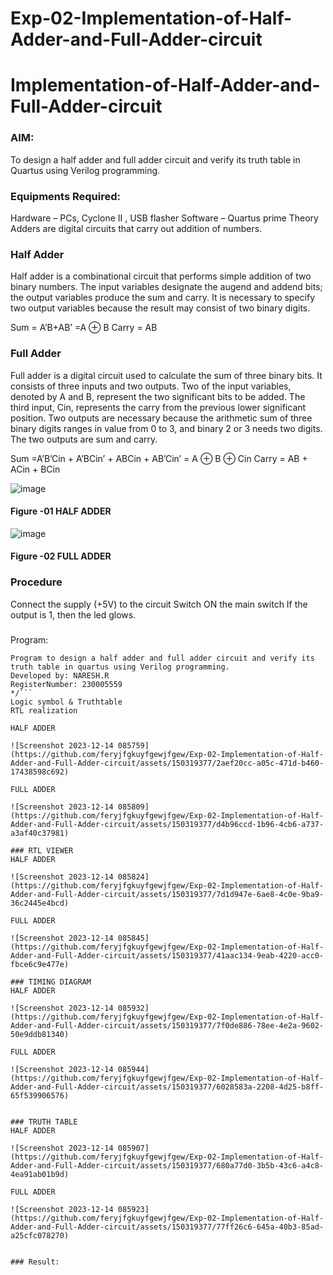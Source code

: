 # Exp-02-Implementation-of-Half-Adder-and-Full-Adder-circuit

# Implementation-of-Half-Adder-and-Full-Adder-circuit
### AIM:
To design a half adder and full adder circuit and verify its truth table in Quartus using Verilog programming.

### Equipments Required:
Hardware – PCs, Cyclone II , USB flasher
Software – Quartus prime
Theory
Adders are digital circuits that carry out addition of numbers.

### Half Adder
Half adder is a combinational circuit that performs simple addition of two binary numbers. The input variables designate the augend and addend bits; the output variables produce the sum and carry. It is necessary to specify two output variables because the result may consist of two binary digits.

Sum = A’B+AB’ =A ⊕ B Carry = AB

### Full Adder
Full adder is a digital circuit used to calculate the sum of three binary bits. It consists of three inputs and two outputs. Two of the input variables, denoted by A and B, represent the two significant bits to be added. The third input, Cin, represents the carry from the previous lower significant position. Two outputs are necessary because the arithmetic sum of three binary digits ranges in value from 0 to 3, and binary 2 or 3 needs two digits. The two outputs are sum and carry.

Sum =A’B’Cin + A’BCin’ + ABCin + AB’Cin’ = A ⊕ B ⊕ Cin Carry = AB + ACin + BCin

 ![image](https://user-images.githubusercontent.com/36288975/163552156-a13e5a56-c638-4110-97d9-8896907c8d25.png)

#### Figure -01 HALF ADDER 


![image](https://user-images.githubusercontent.com/36288975/163552057-b3547877-6d07-45b4-b7e0-bcfebfad9e1d.png)

#### Figure -02 FULL ADDER 

### Procedure

Connect the supply (+5V) to the circuit
Switch ON the main switch
If the output is 1, then the led glows.
### 
Program:
```/*
Program to design a half adder and full adder circuit and verify its truth table in quartus using Verilog programming.
Developed by: NARESH.R
RegisterNumber: 230005559 
*/```
Logic symbol & Truthtable
RTL realization

HALF ADDER

![Screenshot 2023-12-14 085759](https://github.com/feryjfgkuyfgewjfgew/Exp-02-Implementation-of-Half-Adder-and-Full-Adder-circuit/assets/150319377/2aef20cc-a05c-471d-b460-17438598c692)

FULL ADDER

![Screenshot 2023-12-14 085809](https://github.com/feryjfgkuyfgewjfgew/Exp-02-Implementation-of-Half-Adder-and-Full-Adder-circuit/assets/150319377/d4b96ccd-1b96-4cb6-a737-a3af40c37981)

### RTL VIEWER
HALF ADDER

![Screenshot 2023-12-14 085824](https://github.com/feryjfgkuyfgewjfgew/Exp-02-Implementation-of-Half-Adder-and-Full-Adder-circuit/assets/150319377/7d1d947e-6ae8-4c0e-9ba9-36c2445e4bcd)

FULL ADDER

![Screenshot 2023-12-14 085845](https://github.com/feryjfgkuyfgewjfgew/Exp-02-Implementation-of-Half-Adder-and-Full-Adder-circuit/assets/150319377/41aac134-9eab-4220-acc0-fbce6c9e477e)

### TIMING DIAGRAM
HALF ADDER

![Screenshot 2023-12-14 085932](https://github.com/feryjfgkuyfgewjfgew/Exp-02-Implementation-of-Half-Adder-and-Full-Adder-circuit/assets/150319377/7f0de886-78ee-4e2a-9602-50e9ddb81340)

FULL ADDER

![Screenshot 2023-12-14 085944](https://github.com/feryjfgkuyfgewjfgew/Exp-02-Implementation-of-Half-Adder-and-Full-Adder-circuit/assets/150319377/6028583a-2208-4d25-b8ff-65f539906576)


### TRUTH TABLE 
HALF ADDER

![Screenshot 2023-12-14 085907](https://github.com/feryjfgkuyfgewjfgew/Exp-02-Implementation-of-Half-Adder-and-Full-Adder-circuit/assets/150319377/680a77d0-3b5b-43c6-a4c8-4ea91ab01b9d)

FULL ADDER

![Screenshot 2023-12-14 085923](https://github.com/feryjfgkuyfgewjfgew/Exp-02-Implementation-of-Half-Adder-and-Full-Adder-circuit/assets/150319377/77ff26c6-645a-40b3-85ad-a25cfc078270)


### Result:
